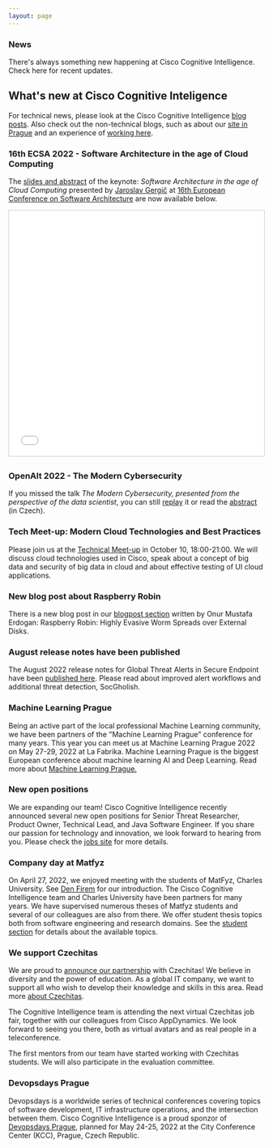```yaml
---
layout: page
---
```


<script>
    import Banner from '../lib/Banner.svelte';
    import Section from '../lib/Section.svelte';
</script>

<Banner img="img/banner-news.jpg">

### News

There's always something new happening at Cisco Cognitive Intelligence.
Check here for recent updates. 

</Banner>

<Section>

# What's new at Cisco Cognitive Inteligence

For technical news, please look at the Cisco Cognitive Intelligence [blog posts](https://blogs.cisco.com/tag/cognitive-intelligence). Also check out the non-technical blogs, such as about our [site in Prague](https://blogs.cisco.com/wearecisco/getting-to-know-cisco-prague) and an experience of [working here](https://blogs.cisco.com/wearecisco/how-cisco-boosted-my-confidence).

### 16th ECSA 2022 - Software Architecture in the age of Cloud Computing
The [slides and abstract](https://www.slideshare.net/jgergic/software-architecture-in-the-age-of-cloud-computing) of the keynote: _Software Architecture in the age of Cloud Computing_  presented by [Jaroslav Gergič](https://www.slideshare.net/jgergic) at  [16th European Conference on Software Architecture](https://www.h-cloud.eu/event/16th-european-conference-on-software-architecture/) are now available below.  
<iframe src="//www.slideshare.net/slideshow/embed_code/key/cWsehTmsCKYFCb" width="595" height="485" frameborder="0" marginwidth="0" marginheight="0" scrolling="no" style="border:1px solid #CCC; border-width:1px; margin-bottom:5px; max-width: 100%;" allowfullscreen> </iframe> 

### OpenAlt 2022 - The Modern Cybersecurity
If you missed the talk _The Modern Cybersecurity, presented from the perspective of the data scientist_, you can still [replay](https://youtu.be/u2nKV4l6jqU?t=12073) it or read the [abstract](https://www.openalt.cz/2022/program_detail.php#event_40) (in Czech).

### Tech Meet-up: Modern Cloud Technologies and Best Practices
Please join us at the [Technical Meet-up](https://www.czechitas.cz/kurzy/tech-meetup-moderni-cloudove-technologie-a-best-practices-modern-cloud-technologies-and-best-practices) in October 10, 18:00-21:00.  We will discuss cloud technologies used in Cisco, speak about a concept of big data and security of big data in cloud and about effective testing of UI cloud applications.

### New blog post about Raspberry Robin
There is a new blog post in our [blogpost section](https://blogs.cisco.com/tag/cognitive-intelligence) written by Onur Mustafa Erdogan: Raspberry Robin: Highly Evasive Worm Spreads over External Disks.

### August release notes have been published
The August 2022 release notes for Global Threat Alerts in Secure Endpoint have been 
[published here](https://www.cisco.com/c/en/us/td/docs/security/amp/endpoints/global-threat-alerts-in-secure-endpoint/m_aug-2022.html). Please read about improved alert workflows and additional threat detection, SocGholish.

### Machine Learning Prague
Being an active part of the local professional Machine Learning community, we have been partners of the "Machine Learning Prague" conference for many years. This year you can meet us at Machine Learning Prague 2022 on May 27-29, 2022 at La Fabrika. Machine Learning Prague is the biggest European conference about machine learning AI and Deep Learning. Read more about 
[Machine Learning Prague.](https://www.mlprague.com/#partners)

### New open positions
We are expanding our team! Cisco Cognitive Intelligence recently announced several new open positions for Senior Threat Researcher, Product Owner, Technical Lead, and Java Software Engineer. If you share our passion for technology and innovation, we look forward to hearing from you. 
Please check the [jobs site](https://jobs.cisco.com/jobs/SearchJobs/cognitiveintelligence) for more details.

### Company day at Matfyz
On April 27, 2022, we enjoyed meeting with the students of MatFyz, Charles University. See [Den Firem](https://dnyfirem.matfyz.cz/katalog) for our introduction. The Cisco Cognitive Intelligence team and Charles University have been partners for many years. We have supervised numerous theses of Matfyz students and several of our colleagues are also from there. We offer student thesis topics both from software engineering and research domains. See the [student section](https://cognitive-intelligence.github.io/cognitive-web/#/students) for details about the available topics.

### We support Czechitas
We are proud to [announce our partnership](https://www.cisco.com/c/cs_cz/training-events/appdynamics/support-czechitas.html) with Czechitas! We believe in diversity and the power of education. As a global IT company, we want to support all who wish to develop their knowledge and skills in this area. Read more [about Czechitas](https://www.czechitas.cz/en/about-czechitas).

The Cognitive Intelligence team is attending the next virtual Czechitas job fair, together with our colleagues from Cisco AppDynamics. We look forward to seeing you there, both as virtual avatars and as real people in a teleconference.

The first mentors from our team have started working with Czechitas students. We will also participate in the evaluation committee.

### Devopsdays Prague
Devopsdays is a worldwide series of technical conferences covering topics of software development, IT infrastructure operations, and the intersection between them. Cisco Cognitive Intelligence is a proud sponzor of [Devopsdays Prague](https://devopsdays.org/events/2022-prague/welcome/), planned for May 24-25, 2022 at the City Conference Center (KCC), Prague, Czech Republic.


</Section>

